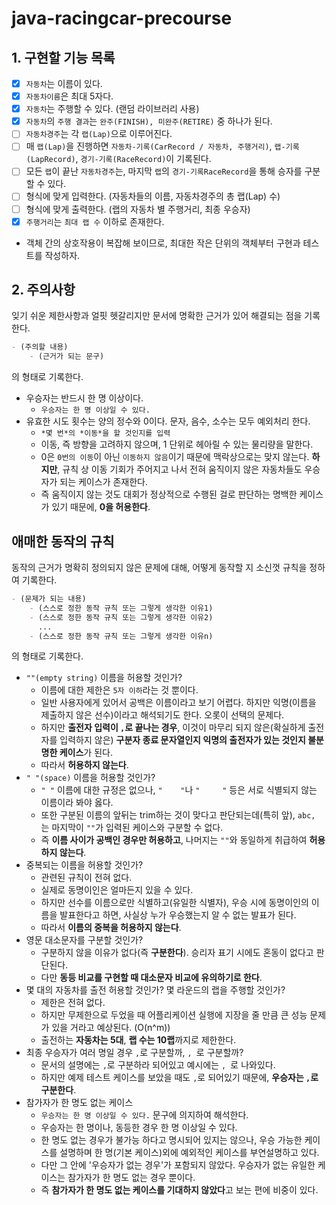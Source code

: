 # java-racingcar-precourse

## 1. 구현할 기능 목록

- [x] `자동차`는 이름이 있다.
- [x] `자동차이름`은 최대 5자다.
- [x] `자동차`는 주행할 수 있다. (랜덤 라이브러리 사용)
- [x] `자동차`의 `주행 결과`는 `완주(FINISH), 미완주(RETIRE)` 중 하나가 된다.
- [ ] `자동차경주`는 각 `랩(Lap)`으로 이루어진다.
- [ ] 매 `랩(Lap)`을 진행하면 `자동차-기록(CarRecord / 자동차, 주행거리)`, `랩-기록(LapRecord)`, `경기-기록(RaceRecord)`이 기록된다.
- [ ] 모든 `랩`이 끝난 `자동차경주`는, 마지막 `랩`의 `경기-기록RaceRecord`을 통해 승자를 구분할 수 있다.
- [ ] 형식에 맞게 입력한다. (자동차들의 이름, 자동차경주의 총 랩(Lap) 수)
- [ ] 형식에 맞게 출력한다. (랩의 자동차 별 주행거리, 최종 우승자)
- [x] `주행거리`는 `최대 랩 수` 이하로 존재한다.
- 객체 간의 상호작용이 복잡해 보이므로, 최대한 작은 단위의 객체부터 구현과 테스트를 작성하자.

## 2. 주의사항

잊기 쉬운 제한사항과 얼핏 헷갈리지만 문서에 명확한 근거가 있어 해결되는 점을 기록한다.

```markdown
- (주의할 내용)
    - (근거가 되는 문구)
```

의 형태로 기록한다.

- 우승자는 반드시 한 명 이상이다.
    - `우승자는 한 명 이상일 수 있다.`
- 유효한 시도 횟수는 양의 정수와 0이다. 문자, 음수, 소수는 모두 예외처리 한다.
    - `*몇 번*의 *이동*을 할 것인지를 입력`
    - 이동, 즉 방향을 고려하지 않으며, 1 단위로 헤아릴 수 있는 물리량을 말한다.
    - 0은 `0번의 이동`이 아닌 `이동하지 않음`이기 때문에 맥락상으로는 맞지 않는다. **하지만**, 규칙 상 이동 기회가 주어지고 나서 전혀 움직이지 않은 자동차들도 우승자가 되는 케이스가 존재한다.
    - 즉 움직이지 않는 것도 대회가 정상적으로 수행된 걸로 판단하는 명백한 케이스가 있기 때문에, **0을 허용한다**.

## 애매한 동작의 규칙

동작의 근거가 명확히 정의되지 않은 문제에 대해, 어떻게 동작할 지 소신껏 규칙을 정하여 기록한다.

```markdown
- (문제가 되는 내용)
    - (스스로 정한 동작 규칙 또는 그렇게 생각한 이유1)
    - (스스로 정한 동작 규칙 또는 그렇게 생각한 이유2)
      ...
    - (스스로 정한 동작 규칙 또는 그렇게 생각한 이유n)
```

의 형태로 기록한다.

- `""(empty string)` 이름을 허용할 것인가?
    - 이름에 대한 제한은 `5자 이하`라는 것 뿐이다.
    - 일반 사용자에게 있어서 공백은 이름이라고 보기 어렵다. 하지만 익명(이름을 제출하지 않은 선수)이라고 해석되기도 한다. 오롯이 선택의 문제다.
    - 하지만 **출전자 입력이 `,`로 끝나는 경우**, 이것이 마무리 되지 않은(확실하게 출전자를 입력하지 않은) **구분자 종료 문자열인지 익명의 출전자가 있는 것인지 불분명한 케이스**가 된다.
    - 따라서 **허용하지 않는다**.
- `" "(space)` 이름을 허용할 것인가?
    - `" "` 이름에 대한 규정은 없으나, `"    "`나 `"     "` 등은 서로 식별되지 않는 이름이라 봐야 옳다.
    - 또한 구분된 이름의 앞뒤는 trim하는 것이 맞다고 판단되는데(특히 앞), `abc, `는 마지막이 `""`가 입력된 케이스와 구분할 수 없다.
    - 즉 **이름 사이가 공백인 경우만 허용하고**, 나머지는 `""`와 동일하게 취급하여 **허용하지 않는다**.
- 중복되는 이름을 허용할 것인가?
    - 관련된 규칙이 전혀 없다.
    - 실제로 동명이인은 얼마든지 있을 수 있다.
    - 하지만 선수를 이름으로만 식별하고(유일한 식별자), 우승 시에 동명이인의 이름을 발표한다고 하면, 사실상 누가 우승했는지 알 수 없는 발표가 된다.
    - 따라서 **이름의 중복을 허용하지 않는다**.
- 영문 대소문자를 구분할 것인가?
    - 구분하지 않을 이유가 없다(즉 **구분한다**). 승리자 표기 시에도 혼동이 없다고 판단된다.
    - 다만 **동등 비교를 구현할 때 대소문자 비교에 유의하기로 한다**.
- 몇 대의 자동차를 출전 허용할 것인가? 몇 라운드의 랩을 주행할 것인가?
    - 제한은 전혀 없다.
    - 하지만 무제한으로 두었을 때 어플리케이션 실행에 지장을 줄 만큼 큰 성능 문제가 있을 거라고 예상된다. (O(n^m))
    - 출전하는 **자동차는 5대**, **랩 수는 10랩**까지로 제한한다.
- 최종 우승자가 여러 명일 경우 `,`로 구분할까, `, `로 구분할까?
    - 문서의 설명에는 `,`로 구분하라 되어있고 예시에는 `, `로 나와있다.
    - 하지만 예제 테스트 케이스를 보았을 때도 `,`로 되어있기 때문에, **우승자는 `,`로 구분한다**.
- 참가자가 한 명도 없는 케이스
    - `우승자는 한 명 이상일 수 있다.` 문구에 의지하여 해석한다.
    - 우승자는 한 명이나, 동등한 경우 한 명 이상일 수 있다.
    - 한 명도 없는 경우가 불가능 하다고 명시되어 있지는 않으나, 우승 가능한 케이스를 설명하며 한 명(기본 케이스)외에 예외적인 케이스를 부연설명하고 있다.
    - 다만 그 안에 '우승자가 없는 경우'가 포함되지 않았다. 우승자가 없는 유일한 케이스는 참가자가 한 명도 없는 경우 뿐이다.
    - 즉 **참가자가 한 명도 없는 케이스를 기대하지 않았다**고 보는 편에 비중이 있다.